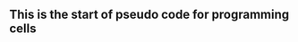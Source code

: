 This is the start of pseudo code for programming cells
------------------------------------------------------

